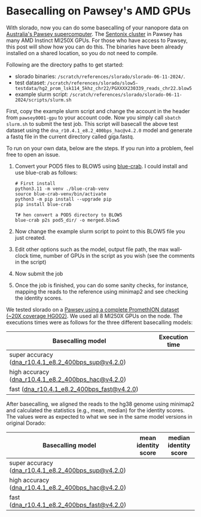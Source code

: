 # Basecalling on Pawsey's AMD GPUs

With slorado, now you can do some basecalling of your nanopore data on [Australia's Pawsey supercomputer](https://pawsey.org.au/). The [Sentonix cluster](https://pawsey.org.au/systems/setonix/) in Pawsey has many AMD Instinct MI250X GPUs.
For those who have access to Pawsey, this post will show how you can do this. The binaries have been already installed on a shared location, so you do not need to compile. 

Following are the directory paths to get started:

- slorado binaries: `/scratch/references/slorado/slorado-06-11-2024/`.
- test dataset: `/scratch/references/slorado/slow5-testdata/hg2_prom_lsk114_5khz_chr22/PGXXXX230339_reads_chr22.blow5`
- example slurm script: `/scratch/references/slorado/slorado-06-11-2024/scripts/slurm.sh`

First, copy the example slurm script and change the account in the header from `pawsey0001-gpu` to your account code. Now you simply call `sbatch slurm.sh` to submit the test job. 
This script will basecall the above test dataset using the `dna_r10.4.1_e8.2_400bps_hac@v4.2.0` model and generate a fastq file in the current directory called giga.fastq.

To run on your own data, below are the steps. If you run into a problem, feel free to open an issue.

1. Convert your POD5 files to BLOW5 using [blue-crab](https://github.com/Psy-Fer/blue-crab). I could install and use blue-crab as follows:
    ```
    # First install
    python3.11 -m venv ./blue-crab-venv
    source blue-crab-venv/bin/activate
    python3 -m pip install --upgrade pip
    pip install blue-crab

    T# hen convert a POD5 directory to BLOW5
    blue-crab p2s pod5_dir/ -o merged.blow5
    ```
   
2. Now change the example slurm script to point to this BLOW5 file you just created.
3. Edit other options such as the model, output file path, the max wall-clock time, number of GPUs in the script as you wish (see the comments in the script)
4. Now submit the job
5. Once the job is finished, you can do some sanity checks, for instance, mapping the reads to the reference using minimap2 and see checking the identity scores.

We tested slorado on a [Pawsey using a complete PromethION dataset (~20X coverage HG002)](https://gentechgp.github.io/gtgseq/docs/data.html#na24385-hg002-promethion-data-20x). We used all 8 MI250X GPUs on the node. The executions times were as follows for the three different basecalling models:

| Basecalling model | Execution time |
|---|---|
| super accuracy (dna_r10.4.1_e8.2_400bps_sup@v4.2.0)    |                |
| high accuracy  (dna_r10.4.1_e8.2_400bps_hac@v4.2.0)    |                |
| fast (dna_r10.4.1_e8.2_400bps_fast@v4.2.0)             |                |

After basecalling, we aligned the reads to the hg38 genome using minimap2 and calculated the statistics (e.g., mean, median) for the identity scores. The values were as expected to what we see in the same model versions in original Dorado:

| Basecalling model | mean identity score | median identity score |
|---|---|---|
| super accuracy (dna_r10.4.1_e8.2_400bps_sup@v4.2.0)    |                |           |
| high accuracy  (dna_r10.4.1_e8.2_400bps_hac@v4.2.0)    |                |           |
| fast (dna_r10.4.1_e8.2_400bps_fast@v4.2.0)             |                |           |
